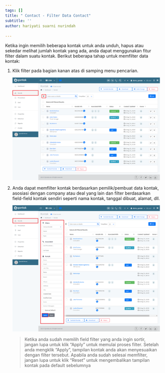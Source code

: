 ```yaml
---
tags: []
title: " Contact - Filter Data Contact"
subtitle: ''
author: hariyati suarni nurindah

---
```

Ketika ingin memilih beberapa kontak untuk anda unduh, hapus atau sekedar melihat jumlah kontak yang ada, anda dapat menggunakan fitur filter dalam suatu kontak. Berikut beberapa tahap untuk memfilter data kontak:

1. Klik filter pada bagian kanan atas di samping menu pencarian.

   ![](/uploads/screencapture-qontak-crm-leads-2021-09-30-13_57_00.png)
2. Anda dapat memfilter kontak berdasarkan pemilik/pembuat data kontak, asosiasi dengan company atau deal yang lain dan filter berdasarkan field-field kontak sendiri seperti nama kontak, tanggal dibuat, alamat, dll.

   ![](/uploads/screencapture-qontak-crm-leads-2021-09-30-13_57_19.png)

   > Ketika anda sudah memilih field filter yang anda ingin sortir, jangan lupa untuk klik “Apply” untuk memulai proses filter. Setelah anda mengklik “Apply”, tampilan kontak anda akan menyesuaikan dengan filter tersebut. Apabila anda sudah selesai memfilter, jangan lupa untuk klik “Reset” untuk mengembalikan tampilan kontak pada default sebelumnya